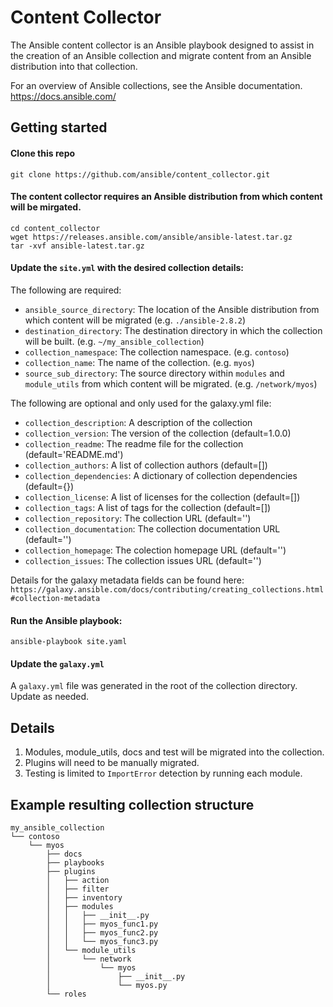 # Content Collector

The Ansible content collector is an Ansible playbook designed to assist in the creation of an Ansible collection and migrate content from an Ansible distribution into that collection.

For an overview of Ansible collections, see the Ansible documentation. https://docs.ansible.com/

## Getting started

#### Clone this repo

```
git clone https://github.com/ansible/content_collector.git
```

#### The content collector requires an Ansible distribution from which content will be mirgated.

```
cd content_collector
wget https://releases.ansible.com/ansible/ansible-latest.tar.gz
tar -xvf ansible-latest.tar.gz
```

#### Update the `site.yml` with the desired collection details:

The following are required:

- `ansible_source_directory`: The location of the Ansible distribution from which content will be migrated (e.g. `./ansible-2.8.2`)
- `destination_directory`: The destination directory in which the collection will be built. (e.g. `~/my_ansible_collection`)
- `collection_namespace`: The collection namespace. (e.g. `contoso`)
- `collection_name`: The name of the collection. (e.g. `myos`)
- `source_sub_directory`: The source directory within `modules` and `module_utils` from which content will be migrated. (e.g. `/network/myos`)

The following are optional and only used for the galaxy.yml file:

- `collection_description`: A description of the collection
- `collection_version`: The version of the collection (default=1.0.0)
- `collection_readme`: The readme file for the collection (default='README.md')
- `collection_authors`: A list of collection authors (default=[])
- `collection_dependencies`: A dictionary of collection dependencies (default={})
- `collection_license`: A list of licenses for the collection (default=[])
- `collection_tags`: A list of tags for the collection (default=[])
- `collection_repository`: The collection URL (default='')
- `collection_documentation`: The collection documentation URL (default='')
- `collection_homepage`: The colection homepage URL (default='')
- `collection_issues`: The collection issues URL (default='')

Details for the galaxy metadata fields can be found here: `https://galaxy.ansible.com/docs/contributing/creating_collections.html#collection-metadata`

#### Run the Ansible playbook:

```
ansible-playbook site.yaml
```

#### Update the `galaxy.yml`

A `galaxy.yml` file was generated in the root of the collection directory.  Update as needed.

## Details

1) Modules, module_utils, docs and test will be migrated into the collection.
2) Plugins will need to be manually migrated.
3) Testing is limited to `ImportError` detection by running each module.


## Example resulting collection structure

```
my_ansible_collection
└── contoso
    └── myos
        ├── docs
        ├── playbooks
        ├── plugins
        │   ├── action
        │   ├── filter
        │   ├── inventory
        │   ├── modules
        │   │   ├── __init__.py
        │   │   ├── myos_func1.py
        │   │   ├── myos_func2.py
        │   │   └── myos_func3.py
        │   └── module_utils
        │       └── network
        │           └── myos
        │               ├── __init__.py
        │               └── myos.py
        └── roles
```
